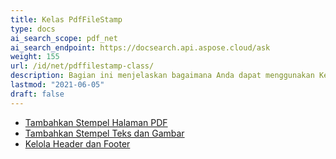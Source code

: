 ```yaml
---
title: Kelas PdfFileStamp
type: docs
ai_search_scope: pdf_net
ai_search_endpoint: https://docsearch.api.aspose.cloud/ask
weight: 155
url: /id/net/pdffilestamp-class/
description: Bagian ini menjelaskan bagaimana Anda dapat menggunakan Kelas PdfFileStamp oleh Aspose.PDF Facades dalam bekerja dengan PDF.
lastmod: "2021-06-05"
draft: false
---
```

- [Tambahkan Stempel Halaman PDF](/pdf/net/add-pdf-page-stamp/)
- [Tambahkan Stempel Teks dan Gambar](/pdf/net/add-text-and-image-stamp/)
- [Kelola Header dan Footer](/pdf/net/manage-header-and-footer/)